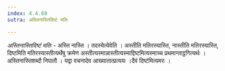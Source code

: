 ```yaml
---
index: 4.4.60
sutra: अस्तिनास्तिदिष्टं मतिः

---
```

_अस्तिनास्तिदिष्टं मतिः_ - अस्ति नास्ति । तदस्येत्येवेति । अस्तीति मतिरस्यास्ति, नास्तीति मतिरस्यास्ति, दिष्टमिति मतिरस्यास्तीत्यर्थेषु क्रमेण अस्तीत्यस्मान्नास्तीत्यस्माद्दिष्टमित्यस्माच्च प्रथमान्ताट्ठगित्यर्थः । अस्तिनास्तिशब्दौ निपातौ । यद्वा वचनादेव आख्यातात्प्रत्ययः ।दैवं दिष्ट॑मित्यमरः ।